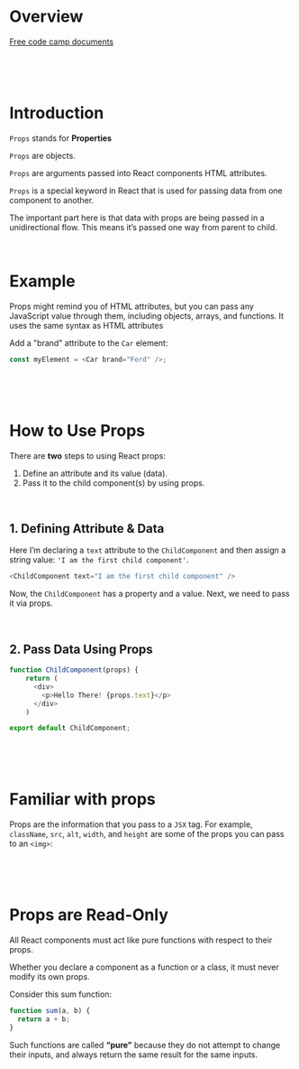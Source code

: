 # Overview

[Free code camp documents](https://www.freecodecamp.org/news/how-to-use-props-in-reactjs/)

&nbsp;
&nbsp;

&nbsp;

# Introduction

`Props` stands for **Properties**

`Props` are objects.

`Props` are arguments passed into React components HTML attributes.

`Props` is a special keyword in React that is used for passing data from one component to another.

The important part here is that data with props are being passed in a unidirectional flow. This means it’s passed one way from parent to child.

&nbsp;

# Example

Props might remind you of HTML attributes, but you can pass any JavaScript value through them, including objects, arrays, and functions. It uses the same syntax as HTML attributes

Add a "brand" attribute to the `Car` element:

```js
const myElement = <Car brand="Ford" />;
```

&nbsp;

&nbsp;

# How to Use Props

There are **two** steps to using React props:

1. Define an attribute and its value (data).
2. Pass it to the child component(s) by using props.

&nbsp;

## 1. Defining Attribute & Data

Here I’m declaring a `text` attribute to the `ChildComponent` and then assign a string value: `'I am the first child component'`.

```js
<ChildComponent text="I am the first child component" />
```

Now, the `ChildComponent` has a property and a value. Next, we need to pass it via props.

&nbsp;

## 2. Pass Data Using Props

```js
function ChildComponent(props) {
    return (
      <div>
        <p>Hello There! {props.text}</p>
      </div>
    )

export default ChildComponent;
```

&nbsp;

&nbsp;
&nbsp;
&nbsp;

# Familiar with props

Props are the information that you pass to a `JSX` tag. For example, `className`, `src`, `alt`, `width`, and `height` are some of the props you can pass to an `<img>`:

&nbsp;

&nbsp;
&nbsp;

# Props are Read-Only

All React components must act like pure functions with respect to their props.

Whether you declare a component as a function or a class, it must never modify its own props.

Consider this sum function:

```js
function sum(a, b) {
  return a + b;
}
```

Such functions are called **“pure”** because they do not attempt to change their inputs, and always return the same result for the same inputs.

&nbsp;
&nbsp;
&nbsp;

&nbsp;
&nbsp;
&nbsp;

&nbsp;
&nbsp;

&nbsp;
